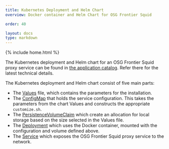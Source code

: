 ```yaml
---
title: Kubernetes Deployment and Helm Chart
overview: Docker container and Helm Chart for OSG Frontier Squid

order: 40

layout: docs
type: markdown
---
```

{% include home.html %}

The Kubernetes deployment and Helm chart for an OSG Frontier Squid proxy service can be found in [the
application catalog](https://github.com/slateci/slate-catalog/tree/master/incubator/osg-frontier-squid).
Refer there for the latest technical details.

The Kubernetes deployment and Helm chart consist of five main parts:
* The [Values](https://github.com/slateci/slate-catalog/blob/master/incubator/osg-frontier-squid/values.yaml)
file, which contains the parameters for the installation.
* The [ConfigMap](https://github.com/slateci/slate-catalog/blob/master/incubator/osg-frontier-squid/templates/customizeConfigMap.yaml)
that holds the service configuration. This takes the parameters from the chart
Values and constructs the appropriate `customize.sh`.
* The [PersistenceVolumeClaim](https://github.com/slateci/slate-catalog/blob/master/incubator/osg-frontier-squid/templates/pvc.yaml)
which create an allocation for local storage based on the size selected in the
Values file.
* The [Deployment](https://github.com/slateci/slate-catalog/blob/master/incubator/osg-frontier-squid/templates/deployment.yaml)
which uses the Docker container, mounted with the configuration and volume defined above.
* The [Service](https://github.com/slateci/slate-catalog/blob/master/incubator/osg-frontier-squid/templates/service.yaml)
which exposes the OSG Frontier Squid proxy service to the network.

